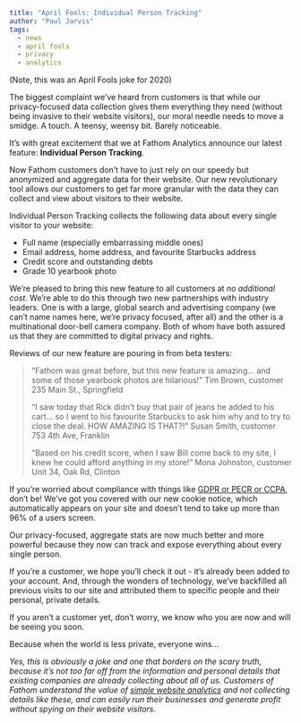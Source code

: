 ```yaml
title: "April Fools: Individual Person Tracking"
author: "Paul Jarvis"
tags:
  - news
  - april fools
  - privacy
  - analytics
```

(Note, this was an April Fools joke for 2020)

The biggest complaint we’ve heard from customers is that while our privacy-focused data collection gives them everything they need (without being invasive to their website visitors), our moral needle needs to move a smidge. A touch. A teensy, weensy bit. Barely noticeable.

It’s with great excitement that we at Fathom Analytics announce our latest feature: **Individual Person Tracking**.

Now Fathom customers don’t have to just rely on our speedy but anonymized and aggregate data for their website. Our new revolutionary tool allows our customers to get far more granular with the data they can collect and view about visitors to their website.

Individual Person Tracking collects the following data about every single visitor to your website:

*   Full name (especially embarrassing middle ones)
*   Email address, home address, and favourite Starbucks address
*   Credit score and outstanding debts
*   Grade 10 yearbook photo

We’re pleased to bring this new feature to all customers at _no additional cost_. We’re able to do this through two new partnerships with industry leaders. One is with a large, global search and advertising company (we can’t name names here, we’re privacy focused, after all) and the other is a multinational door-bell camera company. Both of whom have both assured us that they are committed to digital privacy and rights.

Reviews of our new feature are pouring in from beta testers:

> “Fathom was great before, but this new feature is amazing… and some of those yearbook photos are hilarious!” Tim Brown, customer  
> 235 Main St., Springfield
> 
> “I saw today that Rick didn’t buy that pair of jeans he added to his cart… so I went to his favourite Starbucks to ask him why and to try to close the deal. HOW AMAZING IS THAT?!” Susan Smith, customer  
> 753 4th Ave, Franklin
> 
> “Based on his credit score, when I saw Bill come back to my site, I knew he could afford anything in my store!” Mona Johnston, customer  
> Unit 34, Oak Rd, Clinton

If you’re worried about compliance with things like [GDPR or PECR or CCPA](https://usefathom.com/legal/compliance), don’t be! We’ve got you covered with our new cookie notice, which automatically appears on your site and doesn’t tend to take up more than 96% of a users screen.

Our privacy-focused, aggregate stats are now much better and more powerful because they now can track and expose everything about every single person.

If you’re a customer, we hope you’ll check it out - it’s already been added to your account. And, through the wonders of technology, we’ve backfilled all previous visits to our site and attributed them to specific people and their personal, private details.

If you aren’t a customer yet, don’t worry, we know who you are now and will be seeing you soon.

Because when the world is less private, everyone wins…

_Yes, this is obviously a joke and one that borders on the scary truth, because it’s not too far off from the information and personal details that existing companies are already collecting about all of us. Customers of Fathom understand the value of [simple website analytics](https://usefathom.com/why-fathom-analytics/simple-web-analytics) and not collecting details like these, and can easily run their businesses and generate profit without spying on their website visitors._
